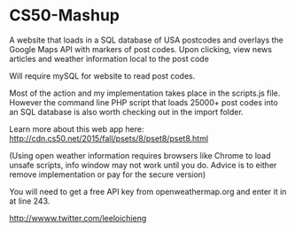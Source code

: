# CS50-Mashup
A website that loads in a SQL database of USA postcodes and overlays the Google Maps API with markers of post codes. Upon clicking, view news articles and weather information local to the post code

Will require mySQL for website to read post codes.

Most of the action and my implementation takes place in the scripts.js file. However the command line PHP script that loads 25000+ post codes into an SQL database is also worth checking out in the import folder.

Learn more about this web app here:
http://cdn.cs50.net/2015/fall/psets/8/pset8/pset8.html

(Using open weather information requires browsers like Chrome to load unsafe scripts, info window may not work until you do. Advice is to either remove implementation or pay for the secure version)

You will need to get a free API key from openweathermap.org and enter it in at line 243.


http://wwww.twitter.com/leeloichieng
